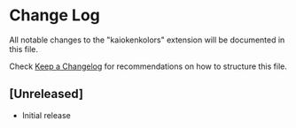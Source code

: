 # Change Log

All notable changes to the "kaiokenkolors" extension will be documented in this file.

Check [Keep a Changelog](http://keepachangelog.com/) for recommendations on how to structure this file.

## [Unreleased]

- Initial release

